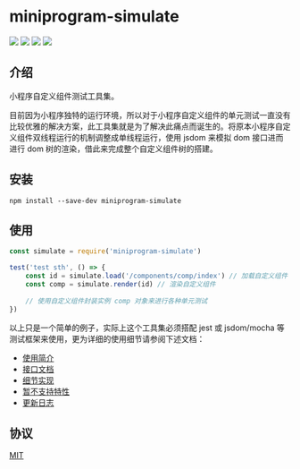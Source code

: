 # miniprogram-simulate

[![](https://img.shields.io/npm/v/miniprogram-simulate.svg?style=flat)](https://www.npmjs.com/package/miniprogram-simulate)
[![](https://img.shields.io/travis/wechat-miniprogram/miniprogram-simulate.svg)](https://github.com/wechat-miniprogram/miniprogram-simulate)
[![](https://img.shields.io/github/license/wechat-miniprogram/miniprogram-simulate.svg)](https://github.com/wechat-miniprogram/miniprogram-simulate)
[![](https://img.shields.io/codecov/c/github/wechat-miniprogram/miniprogram-simulate.svg)](https://github.com/wechat-miniprogram/miniprogram-simulate)

## 介绍

小程序自定义组件测试工具集。

目前因为小程序独特的运行环境，所以对于小程序自定义组件的单元测试一直没有比较优雅的解决方案，此工具集就是为了解决此痛点而诞生的。将原本小程序自定义组件双线程运行的机制调整成单线程运行，使用 jsdom 来模拟 dom 接口进而进行 dom 树的渲染，借此来完成整个自定义组件树的搭建。

## 安装

```
npm install --save-dev miniprogram-simulate
```

## 使用

```js
const simulate = require('miniprogram-simulate')

test('test sth', () => {
    const id = simulate.load('/components/comp/index') // 加载自定义组件
    const comp = simulate.render(id) // 渲染自定义组件
    
    // 使用自定义组件封装实例 comp 对象来进行各种单元测试
})
```

以上只是一个简单的例子，实际上这个工具集必须搭配 jest 或 jsdom/mocha 等测试框架来使用，更为详细的使用细节请参阅下述文档：

* [使用简介](./tutorial.md)
* [接口文档](./docs/api.md)
* [细节实现](./docs/detail.md)
* [暂不支持特性](./docs/todo.md)
* [更新日志](./docs/update.md)

## 协议

[MIT](./LICENSE)
